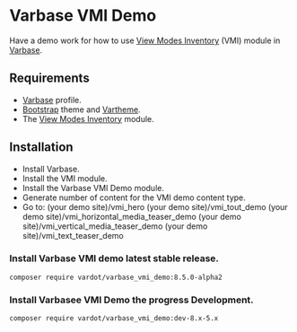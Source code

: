 # Varbase VMI Demo

Have a demo work for how to use
 [View Modes Inventory](https://www.drupal.org/project/vmi) (VMI) module in
 [Varbase](https://www.drupal.org/project/varbase).


## Requirements
* [Varbase](https://www.drupal.org/project/varbase) profile.
* [Bootstrap](https://www.drupal.org/project/bootstrap) theme
  and [Vartheme](https://www.drupal.org/project/vartheme).
* The [View Modes Inventory](https://www.drupal.org/project/vmi) module.

## Installation
* Install Varbase.
* Install the VMI module.
* Install the Varbase VMI Demo module.
* Generate number of content for the VMI demo content type.
* Go to:
(your demo site)/vmi_hero
(your demo site)/vmi_tout_demo
(your demo site)/vmi_horizontal_media_teaser_demo
(your demo site)/vmi_vertical_media_teaser_demo
(your demo site)/vmi_text_teaser_demo

### Install Varbase VMI demo latest stable release.
```
composer require vardot/varbase_vmi_demo:8.5.0-alpha2
```

### Install Varbasee VMI Demo the progress Development.
```
composer require vardot/varbase_vmi_demo:dev-8.x-5.x
```
